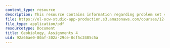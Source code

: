 ```yaml
---
content_type: resource
description: This resource contains information regarding problem set 4.
file: https://ol-ocw-studio-app-production.s3.amazonaws.com/courses/12-007-geobiology-spring-2013/92a66ae080af302a29ce0cf5c2485c5a_MIT12_007S13_PSet_4.pdf
file_type: application/pdf
resourcetype: Document
title: Geobiology, Assignments 4
uid: 92a66ae0-80af-302a-29ce-0cf5c2485c5a
---
```


